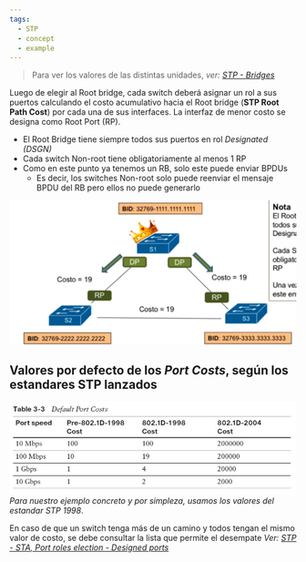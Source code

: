 ```yaml
---
tags:
  - STP
  - concept
  - example
---
```


> Para ver los valores de las distintas unidades, _ver: [STP - Bridges](STP%20-%20Bridges.md)_

Luego de elegir al Root bridge, cada switch deberá asignar un rol a sus puertos calculando el costo acumulativo hacia el Root bridge (**STP Root Path Cost**) por cada una de sus interfaces.
La interfaz de menor costo se designa como  Root Port (RP).

- El Root Bridge tiene siempre todos sus puertos en rol _Designated (DSGN)_
- Cada switch Non-root tiene obligatoriamente al menos 1 RP
- Como en este punto ya tenemos un RB, solo este puede enviar BPDUs
	- Es decir, los switches Non-root solo puede reenviar el mensaje BPDU del RB pero ellos no puede generarlo

![](../../_anexos_/Screenshot%20from%202024-01-02%2012-17-30.png)

## Valores por defecto de los _Port Costs_, según los estandares STP lanzados

![](../../_anexos_/STP_default_port_costs.jpg)
_Para nuestro ejemplo concreto y por simpleza, usamos los valores del estandar STP 1998_.

En caso de que un switch tenga más de un camino y todos tengan el mismo valor de costo, se debe consultar la lista que permite el desempate _Ver: [STP - STA, Port roles election - Designed ports](STP%20-%20STA,%20Port%20roles%20election%20-%20Designed%20ports.md)_